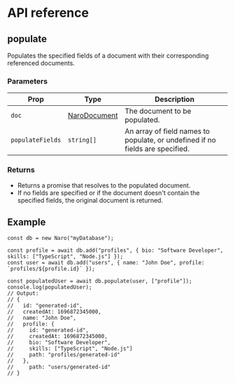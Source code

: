 # API reference

## populate

Populates the specified fields of a document with their corresponding referenced documents.

### Parameters

| Prop             | Type                                                | Description                                                                   |
|------------------|-----------------------------------------------------|-------------------------------------------------------------------------------|
| `doc`            | [NaroDocument](../types-reference/naro-document.md) | The document to be populated.                                                 |
| `populateFields` | `string[]`                                          | An array of field names to populate, or undefined if no fields are specified. |

### Returns

- Returns a promise that resolves to the populated document.
- If no fields are specified or if the document doesn't contain the specified fields, the original document is returned.

## Example

```js{6}
const db = new Naro("myDatabase");

const profile = await db.add("profiles", { bio: "Software Developer", skills: ["TypeScript", "Node.js"] });
const user = await db.add("users", { name: "John Doe", profile: `profiles/${profile.id}` });

const populatedUser = await db.populate(user, ["profile"]);
console.log(populatedUser);
// Output:
// {
//   id: "generated-id",
//   createdAt: 1696872345000,
//   name: "John Doe",
//   profile: {
//     id: "generated-id",
//     createdAt: 1696872345000,
//     bio: "Software Developer",
//     skills: ["TypeScript", "Node.js"]
//     path: "profiles/generated-id"
//   },
//     path: "users/generated-id"
// }
```
